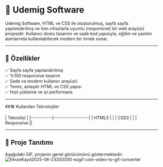 # 🌟 Udemig Software

Udemig Software, HTML ve CSS ile oluşturulmuş, sayfa sayfa yapılandırılmış ve tüm cihazlarla uyumlu (responsive) bir web arayüzü projesidir. Kullanıcı dostu tasarımı ve sade kod yapısıyla, eğitim ve yazılım alanlarında kullanılabilecek modern bir örnek sunar.

---


## 🚀 Özellikler

✅ Sayfa sayfa yapılandırılmış  
✅ %100 responsive tasarım  
✅ Sade ve modern kullanıcı arayüzü  
✅ Temiz, anlaşılır HTML ve CSS yapısı  
✅ Hızlı yükleme ve iyi performans

---

##🛠️ Kullanılan Teknolojiler

| Teknoloji     |
|-----------|------------------|
| HTML5     |  |
| CSS3      |  |
| Responsive ||

---

## 🎥 Proje Tanıtımı

Aşağıdaki GIF, projenin genel görünümünü göstermektedir:
![EkranKayd2025-06-23200330-ezgif com-video-to-gif-converter](https://github.com/user-attachments/assets/9f571d54-363b-46e4-8a3a-e34fe2e6e02e)

